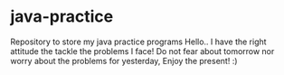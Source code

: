 # java-practice
Repository to store my java practice programs
Hello.. I have the right attitude the tackle the problems I face!
Do not fear about tomorrow nor worry about the problems for yesterday, Enjoy the present! :)
